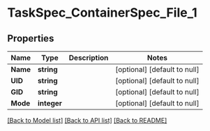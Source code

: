# TaskSpec_ContainerSpec_File_1

## Properties
Name | Type | Description | Notes
------------ | ------------- | ------------- | -------------
**Name** | **string** |  | [optional] [default to null]
**UID** | **string** |  | [optional] [default to null]
**GID** | **string** |  | [optional] [default to null]
**Mode** | **integer** |  | [optional] [default to null]

[[Back to Model list]](../README.md#documentation-for-models) [[Back to API list]](../README.md#documentation-for-api-endpoints) [[Back to README]](../README.md)


